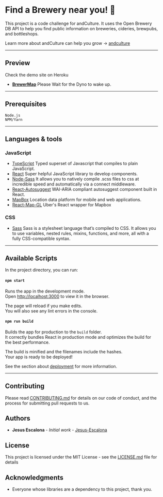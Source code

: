 # Find a Brewery near you! 🍻

This project is a code challenge for andCulture.
It uses the Open Brewery DB API to help you find public information on breweries, cideries, brewpubs, and bottleshops.

Learn more about andCulture can help you grow -> [andculture](https://www.andculture.com/)

---

## Preview

Check the demo site on Heroku
- **[BrewerMap](https://brewermap.herokuapp.com)**
Please Wait for the Dyno to wake up.

---

## Prerequisites

```
Node.js
NPM/Yarn
```

---

## Languages & tools

### JavaScript

- [TypeScript](https://www.typescriptlang.org/) Typed superset of Javascript that compiles to plain JavaScript.
- [React](http://facebook.github.io/react) Super helpful JavaScript library to develop components.
- [Node-Sass](https://github.com/sass/node-sass) It allows you to natively compile .scss files to css at incredible speed and automatically via a connect middleware.
- [React-Autosuggest](http://react-autosuggest.js.org/) WAI-ARIA compliant autosuggest component built in React.
- [MapBox](https://www.mapbox.com/) Location data platform for mobile and web applications.
- [React-Map-GL](https://uber.github.io/react-map-gl/#/) Uber's React wrapper for Mapbox
### CSS

- [Sass](http://cssnext.putaindecode.io) Sass is a stylesheet language that’s compiled to CSS. It allows you to use variables, nested rules, mixins, functions, and more, all with a fully CSS-compatible syntax.

---

## Available Scripts

In the project directory, you can run:

#### `npm start`

Runs the app in the development mode.<br>
Open [http://localhost:3000](http://localhost:3000) to view it in the browser.

The page will reload if you make edits.<br>
You will also see any lint errors in the console.


#### `npm run build`

Builds the app for production to the `build` folder.<br>
It correctly bundles React in production mode and optimizes the build for the best performance.

The build is minified and the filenames include the hashes.<br>
Your app is ready to be deployed!

See the section about [deployment](https://facebook.github.io/create-react-app/docs/deployment) for more information.

---

## Contributing

Please read [CONTRIBUTING.md](https://gist.github.com/PurpleBooth/b24679402957c63ec426) for details on our code of conduct, and the process for submitting pull requests to us.

## Authors

* **Jesus Escalona** - *Initial work* - [Jesus-Escalona](https://github.com/jesus-escalona)

## License

This project is licensed under the MIT License - see the [LICENSE.md](LICENSE.md) file for details

## Acknowledgments

* Everyone whose libraries are a dependency to this project, thank you.
